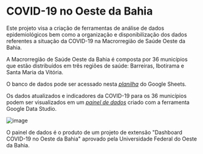 # COVID-19 no Oeste da Bahia

Este projeto visa a criação de ferramentas de análise de dados epidemiológicos bem como a organização e disponibilização dos dados referentes a situação da COVID-19 na Macrorregião de Saúde Oeste da Bahia.

A Macrorregião de Saúde Oeste da Bahia é composta por 36 municípios que estão distribuídos em três regiões de saúde: Barreiras, Ibotirama e Santa Maria da Vitória.

O banco de dados pode ser acessado nesta <a href="https://docs.google.com/spreadsheets/d/1-33jAFUIfX7NJMOpyLJHOUcWPbWLxVyWuHMdjpfsvK4/edit?usp=sharing" target="_blank">*planilha*</a> do Google Sheets.

Os dados atualizados e indicadores da COVID-19 para os 36 municípios podem ser visualizados em um <a href="https://datastudio.google.com/s/rI9fL2CbJcY" target="_blank">*painel de dados*</a> criado com a ferramenta Google Data Studio.

![image](https://user-images.githubusercontent.com/100048804/154865700-ffa0acbb-5a7d-4e08-8351-9cf7bc894388.png)

O painel de dados é o produto de um projeto de extensão "Dashboard COVID-19 no Oeste da Bahia" aprovado pela Universidade Federal do Oeste da Bahia.
